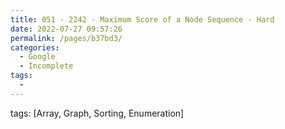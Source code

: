 ```yaml
---
title: 051 - 2242 - Maximum Score of a Node Sequence - Hard
date: 2022-07-27 09:57:26
permalink: /pages/b37bd3/
categories:
  - Google
  - Incomplete
tags:
  - 
---
```

tags: [Array, Graph, Sorting, Enumeration]